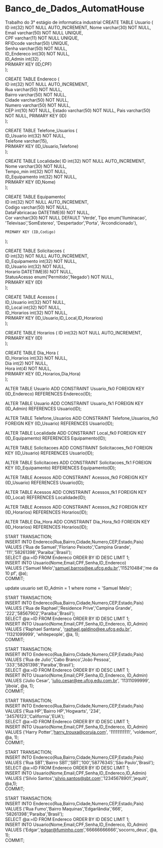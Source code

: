 # Banco_de_Dados_AutomatHouse
Trabalho do 3° estágio de informatica industrial
CREATE TABLE Usuario (  
    ID int(32) NOT NULL AUTO_INCREMENT,
    Nome varchar(30) NOT NULL,  
    Email varchar(50) NOT NULL UNIQUE,  
    CPF varchar(11) NOT NULL UNIQUE,  
    RFIDcode varchar(50) UNIQUE,  
    Senha varchar(50) NOT NULL,  
    ID_Endereco int(30) NOT NULL,   
    ID_Admin int(32) ,  
    PRIMARY KEY (ID,CPF)  
);  
  
CREATE TABLE Endereco (  
    ID int(32) NOT NULL AUTO_INCREMENT,  
    Rua varchar(50) NOT NULL,  
    Bairro varchar(50) NOT NULL,  
    Cidade varchar(50) NOT NULL,  
    Numero varchar(50) NOT NULL,  
    CEP int(10) NOT NULL, 
    Estado varchar(50) NOT NULL,
    Pais varchar(50) NOT NULL,
    PRIMARY KEY (ID)  
);  
  
CREATE TABLE Telefone_Usuarios (  
    ID_Usuario int(32) NOT NULL,  
    Telefone varchar(15),  
    PRIMARY KEY (ID_Usuario,Telefone)  
);  
  
CREATE TABLE Localidade( 
    ID int(32) NOT NULL AUTO_INCREMENT,  
    Nome varchar(30) NOT NULL,  
    Tempo_min int(32) NOT NULL,  
    ID_Equipamento int(32) NOT NULL,  
    PRIMARY KEY (ID,Nome)  
);  
  
CREATE TABLE Equipamento(  
    ID int(32) NOT NULL AUTO_INCREMENT,  
    Codigo varchar(50) NOT NULL,  
    DataFabricacao DATETIME(6) NOT NULL,  
    Cor varchar(30) NOT NULL DEFAULT 'Verde',
    Tipo enum('Iluminacao', 'Televisao','SomEstereo', 'Despertador','Porta', 'Arcondicionado'),
 
    PRIMARY KEY (ID,Codigo)  
);  
  
CREATE TABLE Solicitacoes (  
    ID int(32) NOT NULL AUTO_INCREMENT,   
    ID_Equipamento int(32) NOT NULL,  
    ID_Usuario int(32) NOT NULL,  
    Horario DATETIME(6) NOT NULL,  
    StatusAcesso enum('Permitido','Negado') NOT NULL,  
    PRIMARY KEY (ID)  
);  
  
CREATE TABLE Acessos (  
    ID_Usuario int(32) NOT NULL,  
    ID_Local int(32) NOT NULL,  
    ID_Horarios int(32) NOT NULL,  
    PRIMARY KEY (ID_Usuario,ID_Local,ID_Horarios)  
);  
  
CREATE TABLE Horarios (
    ID int(32) NOT NULL AUTO_INCREMENT,  
    PRIMARY KEY (ID)  
);  
  
CREATE TABLE Dia_Hora (  
    ID_Horarios int(32) NOT NULL,  
    Dia int(2) NOT NULL,  
    Hora int(4) NOT NULL,  
    PRIMARY KEY (ID_Horarios,Dia,Hora)  
);  
  
ALTER TABLE Usuario ADD CONSTRAINT Usuario_fk0 FOREIGN KEY (ID_Endereco) REFERENCES Endereco(ID);  
  
ALTER TABLE Usuario ADD CONSTRAINT Usuario_fk1 FOREIGN KEY (ID_Admin) REFERENCES Usuario(ID);  
  
ALTER TABLE Telefone_Usuarios ADD CONSTRAINT Telefone_Usuarios_fk0 FOREIGN KEY (ID_Usuario) REFERENCES Usuario(ID);  
  
ALTER TABLE Localidade ADD CONSTRAINT Local_fk0 FOREIGN KEY (ID_Equipamento) REFERENCES Equipamento(ID);  
  
ALTER TABLE Solicitacoes ADD CONSTRAINT Solicitacoes_fk0 FOREIGN KEY (ID_Usuario) REFERENCES Usuario(ID);  
  
ALTER TABLE Solicitacoes ADD CONSTRAINT Solicitacoes_fk1 FOREIGN KEY (ID_Equipamento) REFERENCES Equipamento(ID);  
  
ALTER TABLE Acessos ADD CONSTRAINT Acessos_fk0 FOREIGN KEY (ID_Usuario) REFERENCES Usuario(ID);  
  
ALTER TABLE Acessos ADD CONSTRAINT Acessos_fk1 FOREIGN KEY (ID_Local) REFERENCES Localidade(ID);  
  
ALTER TABLE Acessos ADD CONSTRAINT Acessos_fk2 FOREIGN KEY (ID_Horarios) REFERENCES Horarios(ID);  
  
ALTER TABLE Dia_Hora ADD CONSTRAINT Dia_Hora_fk0 FOREIGN KEY (ID_Horarios) REFERENCES Horarios(ID);  


START TRANSACTION;  
    INSERT INTO Endereco(Rua,Bairro,Cidade,Numero,CEP,Estado,Pais)   
 VALUES ('Rua de Samuel','Floriano Peixoto','Campina Grande', '111','58261398','Paraiba','Brasil');      
    SELECT @a:=ID FROM Endereco ORDER BY ID DESC LIMIT 1;      
    INSERT INTO Usuario(Nome,Email,CPF,Senha,ID_Endereco)   
        VALUES ('Samuel Melo','samuel.barros@ee.ufcg.edu.br','115210484','me da 10 pf', @a);  
COMMIT;  

update usuario
set ID_Admin = 1
where nome = 'Samuel Melo';

  
START TRANSACTION;  
    INSERT INTO Endereco(Rua,Bairro,Cidade,Numero,CEP,Estado,Pais)   
 VALUES ('Rua de Raphael','Residence Prive','Campina Grande', '222','58567902','Paraiba','Brasil');   
    SELECT @a:=ID FROM Endereco ORDER BY ID DESC LIMIT 1;      
    INSERT INTO Usuario(Nome,Email,CPF,Senha,ID_Endereco, ID_Admin)   
   VALUES ('Raphael Santana', 'raphael.galdino@ee.ufcg.edu.br', '11321099999', 'whitepeople', @a, 1);  
COMMIT;   
  
START TRANSACTION;  
    INSERT INTO Endereco(Rua,Bairro,Cidade,Numero,CEP,Estado,Pais)   
 VALUES ('Rua de Julio','Cabo Branco','João Pessoa', '333','58261398','Paraiba','Brasil');     
    SELECT @a:=ID FROM Endereco ORDER BY ID DESC LIMIT 1;      
    INSERT INTO Usuario(Nome,Email,CPF,Senha,ID_Endereco, ID_Admin)   
        VALUES ('Julio Cesar', 'julio.cesar@ee.ufcg.edu.com.br', '11311099999', 'jiboia', @a, 1);  
COMMIT;   
  
START TRANSACTION;  
    INSERT INTO Endereco(Rua,Bairro,Cidade,Numero,CEP,Estado,Pais)   
 VALUES ('Rua HP','Bairro HP','Hogwarts', '234', '34576123','California','EUA');     
    SELECT @a:=ID FROM Endereco ORDER BY ID DESC LIMIT 1;      
    INSERT INTO Usuario(Nome,Email,CPF,Senha,ID_Endereco, ID_Admin)   
        VALUES ('Harry Potter','harry_trouxa@coruja.com', '11111111111', 'voldemort', @a, 1);  
COMMIT;   
 
START TRANSACTION;  
    INSERT INTO Endereco(Rua,Bairro,Cidade,Numero,CEP,Estado,Pais)   
        VALUES ('Rua SBT','Bairro SBT','SBT','100','58776345','São Paulo','Brasil');      
    SELECT @a:=ID FROM Endereco ORDER BY ID DESC LIMIT 1;      
    INSERT INTO Usuario(Nome,Email,CPF,Senha,ID_Endereco,ID_Admin)   
      VALUES ('Silvio Santos','silvio.santos@sbt.com','12345678901','jequiti', @a,1);  
COMMIT;   
  
START TRANSACTION;  
    INSERT INTO Endereco(Rua,Bairro,Cidade,Numero,CEP,Estado,Pais)   
  VALUES ('Rua Fumo','Bairro Maquinas','Edgarlândia','666', '58261398','Paraiba','Brasil');    
    SELECT @a:=ID FROM Endereco ORDER BY ID DESC LIMIT 1;      
    INSERT INTO Usuario(Nome,Email,CPF,Senha,ID_Endereco, ID_Admin)   
        VALUES ('Edgar','edgar@fuminho.com','66666666666','socorro_deus', @a, 1);  
COMMIT;   
